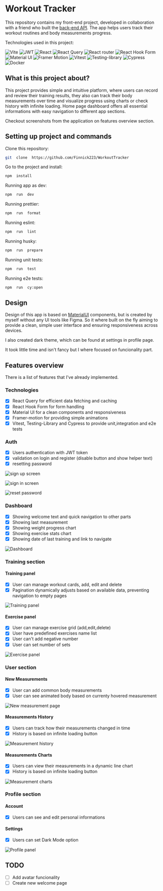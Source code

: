 # Workout Tracker

This repository contains my front-end project, developed in collaboration with a friend who built the [back-end API](https://github.com/Wojtur28/WorkoutTracker). The app helps users track their workout routines and body measurements progress.

Technologies used in this project:

<p>

<img src="https://img.shields.io/badge/vite-%23646CFF.svg?style=for-the-badge&logo=vite&logoColor=white"  alt="Vite">

<img src="https://img.shields.io/badge/JWT-black?style=for-the-badge&logo=JSON%20web%20tokens"  alt="JWT">

<img src="https://img.shields.io/badge/react-%2320232a.svg?style=for-the-badge&logo=react&logoColor=%2361DAFB"  alt="React">

<img src="https://img.shields.io/badge/-React%20Query-FF4154?style=for-the-badge&logo=react%20query&logoColor=white"  alt="React Query">

<img src="https://img.shields.io/badge/React_Router-CA4245?style=for-the-badge&logo=react-router&logoColor=white"  alt="React router">

<img src="https://img.shields.io/badge/React%20Hook%20Form-%23EC5990.svg?style=for-the-badge&logo=reacthookform&logoColor=white"  alt="React Hook Form">

<img src="https://img.shields.io/badge/Material%20UI-007FFF?style=for-the-badge&logo=mui&logoColor=white"  alt="Material UI">

<img src="https://img.shields.io/badge/Framer%20Motion-0055FF?style=for-the-badge&logo=framer&logoColor=white"  alt="Framer Motion">

<img src="https://img.shields.io/badge/-Vitest-252529?style=for-the-badge&logo=vitest&logoColor=FCC72B"  alt="Vitest">

<img src="https://img.shields.io/badge/-TestingLibrary-%23E33332?style=for-the-badge&logo=testing-library&logoColor=white"  alt="Testing-library">

<img src="https://img.shields.io/badge/-cypress-%23E5E5E5?style=for-the-badge&logo=cypress&logoColor=058a5e"  alt="Cypress">

<img src="https://img.shields.io/badge/docker-%230db7ed.svg?style=for-the-badge&logo=docker&logoColor=white"  alt="Docker">

</p>

## What is this project about?

This project provides simple and intuitive platform, where users can record and review their training results, they also can track their body measurements over time and visualize progress using charts or check history with infinite loading. Home page dashboard offers all essential informations with easy navigation to different app sections.

Checkout screenshots from the application on features overview section.

## Setting up project and commands

Clone this repository:

```bash
git  clone  https://github.com/Finnick223/WorkoutTracker
```

Go to the project and install:

```bash
npm  install
```

Running app as dev:

```bash
npm  run  dev
```

Running prettier:

```bash
npm  run  format
```

Running eslint:

```bash
npm  run  lint
```

Running husky:

```bash
npm  run  prepare
```

Running unit tests:

```bash
npm  run  test
```

Running e2e tests:

```bash
npm  run  cy:open
```

## Design

Design of this app is based on [MaterialUI](https://mui.com/material-ui/) components, but is created by myself without any UI tools like Figma. So it where built on the fly aiming to provide a clean, simple user interface and ensuring responsiveness across devices.

I also created dark theme, which can be found at settings in profile page.

It took little time and isn't fancy but I where focused on funcionality part.

## Features overview

There is a list of features that I've already implemented.

### Technologies

- [x] React Query for efficient data fetching and caching
- [x] React Hook Form for form handling
- [x] Material UI for a clean components and responsiveness
- [x] Framer-motion for providing simple animations
- [x] Vitest, Testing-Library and Cypress to provide unit,integration and e2e tests

### Auth

- [x] Users authentication with JWT token
- [x] validation on login and register (disable button and show helper text)
- [x] resetting password

![sign up screen](screenshots/en/register.png)

![sign in screen](screenshots/en/login.png)

![reset password](screenshots/en/resetPassword.png)

### Dashboard

- [x] Showing welcome text and quick navigation to other parts
- [x] Showing last measurement
- [x] Showing weight progress chart
- [x] Showing exercise stats chart
- [x] Showing date of last training and link to navigate

![Dashboard](screenshots/en/dashboard.png)

### Training section

#### Training panel

- [x] User can manage workout cards, add, edit and delete
- [x] Pagination dynamically adjusts based on available data, preventing navigation to empty pages

![Training panel](screenshots/en/trainingPanel.png)

#### Exercise panel

- [x] User can manage exercise grid (add,edit,delete)
- [x] User have predefined exercises name list
- [x] User can't add negative number
- [x] User can set number of sets

![Exercise panel](screenshots/en/exercisePanel.png)

### User section

#### New Measurements

- [x] User can add common body measurements
- [x] User can see animated body based on currenty hovered measurement

![New measurement page](screenshots/en/newMeasurement.png)

#### Measurements History

- [x] Users can track how their measurements changed in time
- [x] History is based on infinite loading button

![Measurement history](screenshots/en/measurementHistory.png)

#### Measurements Charts

- [x] Users can view their measurements in a dynamic line chart
- [x] History is based on infinite loading button

![Measurement charts](screenshots/en/measurementCharts.png)

### Profile section

#### Account

- [x] Users can see and edit personal informations

#### Settings

- [x] Users can set Dark Mode option

![Profile panel](screenshots/en/profilePanel.png)

## TODO

- [ ] Add avatar funcionality
- [ ] Create new welcome page

